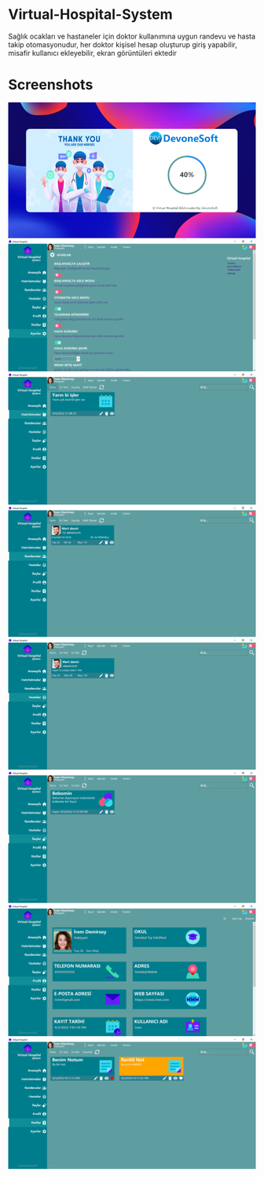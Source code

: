 # Virtual-Hospital-System
 Sağlık ocakları ve hastaneler için doktor kullanımına uygun randevu ve hasta takip otomasyonudur, her doktor kişisel hesap oluşturup giriş yapabilir, misafir kullanıcı ekleyebilir, ekran görüntüleri ektedir
 
# Screenshots

<img src="https://github.com/yasincanolcay/Virtual-Hospital-System/blob/main/Ekran%20G%C3%B6r%C3%BCnt%C3%BCleri/Screenshot%20(235).png">

<img src="https://github.com/yasincanolcay/Virtual-Hospital-System/blob/main/Ekran%20G%C3%B6r%C3%BCnt%C3%BCleri/Screenshot%20(239).png">

<img src="https://github.com/yasincanolcay/Virtual-Hospital-System/blob/main/Ekran%20G%C3%B6r%C3%BCnt%C3%BCleri/Screenshot%20(241).png">

<img src="https://github.com/yasincanolcay/Virtual-Hospital-System/blob/main/Ekran%20G%C3%B6r%C3%BCnt%C3%BCleri/Screenshot%20(242).png">

<img src="https://github.com/yasincanolcay/Virtual-Hospital-System/blob/main/Ekran%20G%C3%B6r%C3%BCnt%C3%BCleri/Screenshot%20(243).png">

<img src="https://github.com/yasincanolcay/Virtual-Hospital-System/blob/main/Ekran%20G%C3%B6r%C3%BCnt%C3%BCleri/Screenshot%20(244).png">

<img src="https://github.com/yasincanolcay/Virtual-Hospital-System/blob/main/Ekran%20G%C3%B6r%C3%BCnt%C3%BCleri/Screenshot%20(245).png">

<img src="https://github.com/yasincanolcay/Virtual-Hospital-System/blob/main/Ekran%20G%C3%B6r%C3%BCnt%C3%BCleri/Screenshot%20(246).png">
